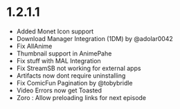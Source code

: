 # 1.2.1.1

- Added Monet Icon support
- Download Manager Integration (1DM) by @adolar0042
- Fix AllAnime
- Thumbnail support in AnimePahe
- Fix stuff with MAL Integration
- Fix StreamSB not working for external apps
- Artifacts now dont require uninstalling
- Fix ComicFun Pagination by @tobybridle
- Video Errors now get Toasted
- Zoro : Allow preloading links for next episode